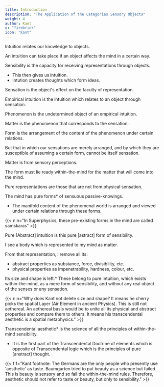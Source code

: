 ```yaml
---
title: Introduction
description: "The Application of the Categories Sensory Objects"
weight: 4
author: Kant
c: "firebrick"
icon: "Kant"
---
```



<!-- SS I. Introduction -->

Intuition relates our knowledge to objects. 

<!-- In whatsoever mode, or by whatsoever means, our knowledge may relate to objects, it is at least quite clear that the only manner in which it immediately relates to them is by means of an . To this as the indispensable groundwork, all thought points.  -->

An intuition can take place if an object affects the mind in a certain way.

Sensibility is the capacity for receiving representations through objects.
- This then gives us intuition.
- Intution creates thoughts which form ideas.

<!-- conceptions. -->

 <!-- (receptivity) through the mode in which we are affected by objects,   -->

<!-- By means of sensibility, therefore, objects are given to us, and it alone furnishes us with intuitions; by the understanding they are thought, and from it arise conceptions. But an thought must directly, or indirectly, by means of certain signs, relate ultimately to intuitions; consequently, with us, to sensibility, because in no other way can an object be given to us. -->


Sensation is the object's effect on the faculty of representation.

Empirical intuition is the intuition which relates to an object through sensation.

Phenomenon is the undetermined object of an empirical intuition.

Matter is the phenomenon that corresponds to the sensation.

Form is the arrangement of the content of the phenomenon under certain relations.


But that in which our sensations are merely arranged, and by which they are susceptible of assuming a certain form, cannot be itself sensation. 

Matter is from sensory perceptions.

<!--  give our minds the  lead to the 

It is, then, the matter of all phenomena that is given to us a posteriori;  -->

The form must lie ready within-the-mind for the matter that will come into the mind. 

 <!-- a priori for them in the mind, and consequently can be regarded separately from all sensation. -->

Pure representations are those that are not from physical sensation. 

 <!-- pure, in the transcendental meaning of the word, wherein nothing is met with that belongs to sensation.  -->

<!-- And accordingly we find existing in the mind a priori,  -->

The mind has pure forms* of sensuous passive-knowings. 
- The manifold content of the phenomenal world is arranged and viewed under certain relations through these forms. 

{{< n n="In Superphysics, these pre-existing forms in the mind are called samskaras" >}}

<!-- intuitions in general, in which all the  -->

Pure [Abstract] intuition is this pure [astract] form of sensibility.

I see a body which is represented to my mind as matter. 

From that representation, I remove all its:
- abstract properties as substance, force, divisibility, etc.
- physical properties as impenetrability, hardness, colour, etc.

Its size and shape is left.* These belong to pure intuition, which exists within-the-mind, as a mere form of sensibility, and without any real object of the senses or any sensation.

{{< n n="Why does Kant not delete size and shape? It means he cherry picks the spatial Layer (Air Element in ancient Physics). This is still not aethereal. An aethereal basis would be to unite all its physical and abstract properties and compare them to others. It means his transcendental aesthetic is a spatial metaphysics." >}}

<!-- yet there is still something left us from this empirical intuition, namely, extension and shape.  -->


Transcendental aesthetic* is the science of all the principles of within-the-mind sensibility.
- It is the first part of the Transcendental Doctrine of elements which is opposite of Transcendental logic which is the principles of pure [anstract] thought.

{{< f f="Kant footnote: The Germans are the only people who presently use 'aesthetic' as taste. Baumgarten tried to put beauty as a science but failed. This is beauty is sensory and so fail the within-the-mind rules. Therefore, aesthetic should not refer to taste or beauty, but only to sensibility." >}} 


<!-- At the foundation of this term lies the disappointed hope, which the eminent analyst, , conceived, of subjecting the criticism of the beautiful to principles of reason, and so of elevating its rules into a science. But his endeavours were vain. For the said rules or criteria are, in respect to their chief sources, merely empirical, consequently never can serve as determinate laws a priori, by which our judgement in matters of taste is to be directed. 

It is rather our judgement which forms the proper test as to the correctness of the principles. 

On this account it is advisable to give up the use of the term as designating the critique of taste, and to apply it solely to that doctrine, which is true science—the science of the laws of sensibility—and thus come nearer to the language and the sense of the ancients in their well-known division of the objects of cognition into aiotheta kai noeta, or to share it with speculative philosophy, and employ it partly in a transcendental, partly in a psychological signification. -->


<!-- In the science of transcendental aesthetic accordingly, we shall first isolate sensibility or the sensuous faculty, by separating from it all that is annexed to its perceptions by the conceptions of understanding, so that nothing be left but empirical intuition. In the next place we shall take away from this intuition all that belongs to sensation, so that nothing may remain but pure intuition, and the mere form of phenomena, which is all that the sensibility can afford a priori. From this investigation it will be found that there are two pure forms of sensuous intuition, as principles of knowledge a priori, namely, space and time. To the consideration of these we shall now proceed. -->

